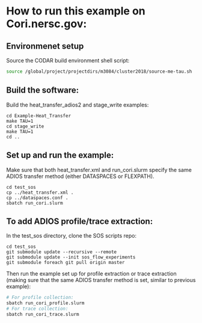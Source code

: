 # How to run this example on Cori.nersc.gov:

## Environmenet setup

Source the CODAR build environment shell script:

```bash
source /global/project/projectdirs/m3084/cluster2018/source-me-tau.sh
```

## Build the software:

Build the heat_transfer_adios2 and stage_write examples:

```
cd Example-Heat_Transfer
make TAU=1
cd stage_write
make TAU=1
cd ..
```

## Set up and run the example:

Make sure that both heat_transfer.xml and run_cori.slurm specify the same
ADIOS transfer method (either DATASPACES or FLEXPATH).

```
cd test_sos
cp ../heat_transfer.xml .
cp ../dataspaces.conf .
sbatch run_cori.slurm
```

## To add ADIOS profile/trace extraction:

In the test_sos directory, clone the SOS scripts repo:

```
cd test_sos
git submodule update --recursive --remote
git submodule update --init sos_flow_experiments
git submodule foreach git pull origin master
```

Then run the example set up for profile extraction or trace extraction (making
sure that the same ADIOS transfer method is set, similar to previous example):

```bash
# For profile collection:
sbatch run_cori_profile.slurm
# For trace collection:
sbatch run_cori_trace.slurm
```
